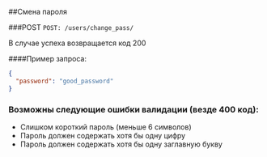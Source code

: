 ##Смена пароля

###POST
`POST: /users/change_pass/`

В случае успеха возвращается код 200

####Пример запроса:
```json
{
  "password": "good_password"
}

```

### Возможны следующие ошибки валидации (везде 400 код):

- Слишком короткий пароль (меньше 6 символов)
- Пароль должен содержать хотя бы одну цифру
- Пароль должен содержать хотя бы одну заглавную букву